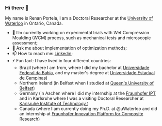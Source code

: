 ### Hi there 👋

My name is Renan Portela, I am a Doctoral Researcher at the [University of Waterloo](https://uwaterloo.ca/) in Ontario, Canada.

- 🔭 I’m currently working on experimental trials with Wet Compression Moulding (WCM) process, such as mechanical tests and microscopic assessment;
- 💬 Ask me about implementation of optimization methods;
- 📫 How to reach me: [Linkedin](https://linkedin.com/in/renan-miranda-portela);
- ⚡ Fun fact: I have lived in four different countries:
   - Brazil (where I am from, where I did my bachelor at [Universidade Federal da Bahia](https://www.ufba.br/), and my master's degree at [Universidade Estadual de Campinas](https://www.unicamp.br/unicamp/))
   - Northern Ireland (in Belfast when I studied at [Queen's University of Belfast](https://www.qub.ac.uk/))
   - Germany (in Aachen where I did my internship at the [Fraunhofer IPT](https://www.ipt.fraunhofer.de/en.html) and in Karlsruhe where I was a visiting Doctoral Researcher at [Karlsruhe Institute of Technology
](https://www.kit.edu/english/))
   - Canada (where I am currently doing my Ph.D. at @uWaterloo and did an internship at [Fraunhofer Innovation Platform for Composite Research](https://www.eng.uwo.ca/fraunhofer/))
